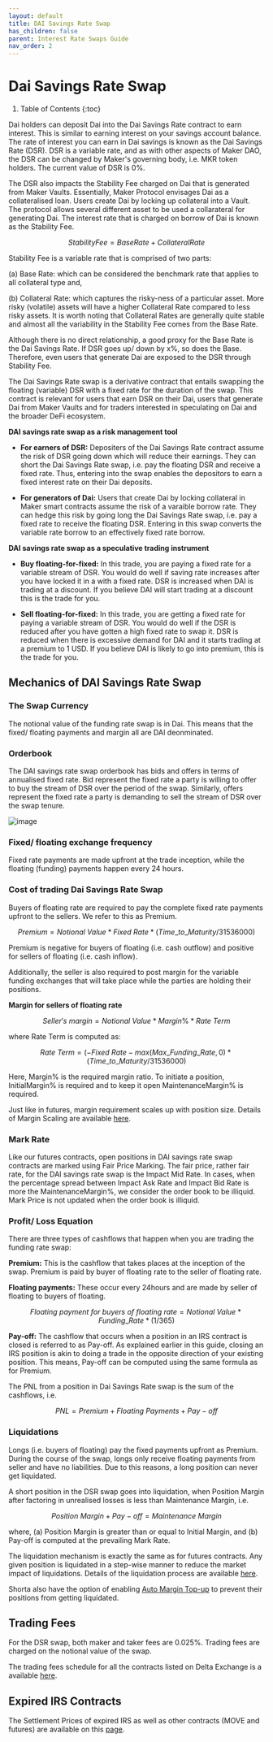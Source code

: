 ```yaml
---
layout: default
title: DAI Savings Rate Swap
has_children: false
parent: Interest Rate Swaps Guide
nav_order: 2
---
```


# Dai Savings Rate Swap

1. Table of Contents
{:toc}


Dai holders can deposit Dai into the Dai Savings Rate contract to earn interest. This is similar to earning interest on your savings account balance. The rate of interest you can earn in Dai savings is known as the Dai Savings Rate (DSR). DSR is a variable rate, and as with other aspects of Maker DAO, the DSR can be changed by Maker's governing body, i.e. MKR token holders. The current value of DSR is 0%.

The DSR also impacts the Stability Fee charged on Dai that is generated from Maker Vaults. Essentially, Maker Protocol envisages Dai as a collateralised loan. Users create Dai by locking up collateral into a Vault. The protocol allows several different asset to be used a collarateral for generating Dai. The interest rate that is charged on borrow of Dai is known as the Stability Fee.

$$Stability Fee = Base Rate + Collateral Rate$$

Stability Fee is a variable rate that is comprised of two parts: 

(a) Base Rate: which can be considered the benchmark rate that applies to all collateral type and, 

(b) Collateral Rate: which captures the risky-ness of a particular asset. More risky (volatile) assets will have a higher Collateral Rate compared to less risky assets. It is worth noting that Collateral Rates are generally quite stable and almost all the variability in the Stability Fee comes from the Base Rate.

Although there is no direct relationship, a good proxy for the Base Rate is the Dai Savings Rate. If DSR goes up/ down by x%, so does the Base. Therefore, even users that generate Dai are exposed to the DSR through Stability Fee.

The Dai Savings Rate swap is a derivative contract that entails swapping the floating (variable) DSR with a fixed rate for the duration of the swap. This contract is relevant for users that earn DSR on their Dai, users that generate Dai from Maker Vaults and for traders interested in speculating on Dai and the broader DeFi ecosystem.


**DAI savings rate swap as a risk management tool**

- **For earners of DSR:** Depositers of the Dai Savings Rate contract assume the risk of DSR going down which will reduce their earnings. They can short the Dai Savings Rate swap, i.e. pay the floating DSR and receive a fixed rate. Thus, entering into the swap enables the depositors to earn a fixed interest rate on their Dai deposits. 

- **For generators of Dai:** Users that create Dai by locking collateral in Maker smart contracts assume the risk of a varaible borrow rate. They can hedge this risk by going long the Dai Savings Rate swap, i.e. pay a fixed rate to receive the floating DSR. Entering in this swap converts the variable rate borrow to an effectively fixed rate borrow.


**DAI savings rate swap as a speculative trading instrument**
 
- **Buy floating-for-fixed:** In this trade, you are paying a fixed rate for a variable stream of DSR. You would do well if saving rate increases after you have locked it in a with a fixed rate. DSR is increased when DAI is trading at a discount. If you believe DAI will start trading at a discount this is the trade for you. 

- **Sell floating-for-fixed:** In this trade, you are getting a fixed rate for paying a variable stream of DSR. You would do well if the DSR is reduced after you have gotten a high fixed rate to swap it. DSR is reduced when there is excessive demand for DAI and it starts trading at a premium to 1 USD. If you believe DAI is likely to go into premium, this is the trade for you. 


## Mechanics of DAI Savings Rate Swap

### **The Swap Currency**

The notional value of the funding rate swap is in Dai. This means that the fixed/ floating payments and margin all are DAI deonminated.

### **Orderbook**

The DAI savings rate swap orderbook has bids and offers in terms of annualised fixed rate. Bid represent the fixed rate a party is willing to offer to buy the stream of DSR over the period of the swap. Similarly, offers represent the fixed rate a party is demanding to sell the stream of DSR over the swap tenure. 

![image]({{site.baseurl}}/assets/images/daiswap.jpg "DAI Savings Rate Swap Orderbook")

### **Fixed/ floating exchange frequency**

Fixed rate payments are made upfront at the trade inception, while the floating (funding) payments happen every 24 hours. 

### **Cost of trading Dai Savings Rate Swap**

Buyers of floating rate are required to pay the complete fixed rate payments upfront to the sellers. We refer to this as Premium. 

$$Premium = Notional\ Value * Fixed\ Rate * (Time\_to\_Maturity/ 31536000)$$

Premium is negative for buyers of floating (i.e. cash outflow) and positive for sellers of floating (i.e. cash inflow).

Additionally, the seller is also required to post margin for the variable funding exchanges that will take place while the parties are holding their positions.

**Margin for sellers of floating rate**

$$Seller's\ margin = Notional\ Value * Margin\% * Rate\ Term$$

where Rate Term is computed as:

$$Rate\ Term = (- Fixed\ Rate - max (Max\_Funding\_Rate, 0) * (Time\_to\_Maturity/ 31536000)$$

Here, Margin% is the required margin ratio. To initiate a position, InitialMargin% is required and to keep it open MaintenanceMargin% is required. 

Just like in futures, margin requirement scales up with position size. Details of Margin Scaling are available [here]({{site.baseurl}}/docs/trading-guide/margin-explainer). 
 

### **Mark Rate**

Like our futures contracts, open positions in DAI savings rate swap contracts are marked using Fair Price Marking. The fair price, rather fair rate, for the DAI savings rate swap is the Impact Mid Rate. In cases, when the percentage spread between Impact Ask Rate and Impact Bid Rate is more the MaintenanceMargin%, we consider the order book to be illiquid. Mark Price is not updated when the order book is illiquid.

### **Profit/ Loss Equation**

There are three types of cashflows that happen when you are trading the funding rate swap:

**Premium:** This is the cashflow that takes places at the inception of the swap. Premium is paid by buyer of floating rate to the seller of floating rate.

**Floating payments:** These occur every 24hours and are made by seller of floating to buyers of floating.

$$Floating\ payment\ for\ buyers\ of\ floating\ rate = Notional\ Value * Funding\_Rate * (1/365)$$

**Pay-off:** The cashflow that occurs when a position in an IRS contract is closed is referred to as Pay-off. As explained earlier in this guide, closing an IRS position is akin to doing a trade in the opposite direction of your existing position. This means, Pay-off can be computed using the same formula as for Premium.

The PNL from a position in Dai Savings Rate swap is the sum of the cashflows, i.e. 


$$ PNL = Premium + Floating\ Payments +  Pay-off$$


### **Liquidations**

Longs (i.e. buyers of floating) pay the fixed payments upfront as Premium. During the course of the swap, longs only receive floating payments from seller and have no liabilities. Due to this reasons, a long position can never get liquidated.

A short position in the DSR swap goes into liquidation, when Position Margin after factoring in unrealised losses is less than Maintenance Margin, i.e. 

$$ Position\ Margin + Pay-off = Maintenance\ Margin$$

where, (a) Position Margin is greater than or equal to Initial Margin, and (b) Pay-off is computed at the prevailing Mark Rate.

The liquidation mechanism is exactly the same as for futures contracts. Any given position is liquidated in a step-wise manner to reduce the market impact of liquidations. Details of the liquidation process are available [here]({{site.baseurl}}/docs/trading-guide/Liquidation/#liquidation).

Shorta also have the option of enabling [Auto Margin Top-up]({{site.baseurl}}/docs/trading-guide/automargin) to prevent their positions from getting liquidated.

## Trading Fees
For the DSR swap, both maker and taker fees are 0.025%. Trading fees are charged on the notional value of the swap. 

The trading fees schedule for all the contracts listed on Delta Exchange is a available [here](https://www.delta.exchange/fees).


## Expired IRS Contracts
The Settlement Prices of expired IRS as well as other contracts (MOVE and futures) are available on this [page](https://www.delta.exchange/app/expired_futures).

